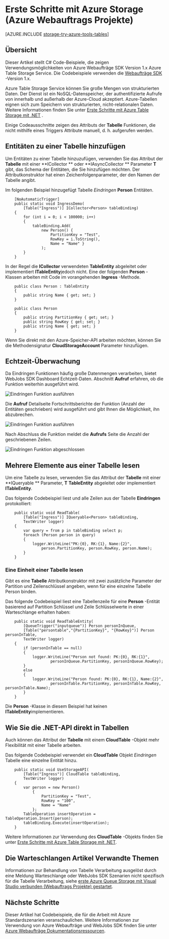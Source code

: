 <properties
    pageTitle="Erste Schritte mit Azure-Speicher und Visual Studio verbunden Services (Webauftrags Projekte)"
    description="Einstieg in Azure Table Storage in einem Webaufträge Azure-Projekt in Visual Studio nach dem Anschließen an ein Speicherkonto mit Visual Studio verbunden services"
    services="storage"
    documentationCenter=""
    authors="TomArcher"
    manager="douge"
    editor=""/>

<tags
    ms.service="storage"
    ms.workload="web"
    ms.tgt_pltfrm="vs-getting-started"
    ms.devlang="na"
    ms.topic="article"
    ms.date="07/18/2016"
    ms.author="tarcher"/>

# <a name="getting-started-with-azure-storage-azure-webjob-projects"></a>Erste Schritte mit Azure Storage (Azure Webauftrags Projekte)

[AZURE.INCLUDE [storage-try-azure-tools-tables](../../includes/storage-try-azure-tools-tables.md)]

## <a name="overview"></a>Übersicht

Dieser Artikel stellt C# Code-Beispiele, die zeigen Verwendungsmöglichkeiten von Azure Webaufträge SDK Version 1.x Azure Table Storage Service. Die Codebeispiele verwenden die [Webaufträge SDK](../app-service-web/websites-dotnet-webjobs-sdk.md) -Version 1.x.

Azure Table Storage Service können Sie große Mengen von strukturierten Daten. Der Dienst ist ein NoSQL-Datenspeicher, der authentifizierte Aufrufe von innerhalb und außerhalb der Azure-Cloud akzeptiert. Azure-Tabellen eignen sich zum Speichern von strukturierten, nicht-relationalen Daten.  Weitere Informationen finden Sie unter [Erste Schritte mit Azure Table Storage mit .NET](storage-dotnet-how-to-use-tables.md#create-a-table) .

Einige Codeausschnitte zeigen des Attributs der **Tabelle** Funktionen, die nicht mithilfe eines Triggers Attribute manuell, d. h. aufgerufen werden.

## <a name="how-to-add-entities-to-a-table"></a>Entitäten zu einer Tabelle hinzufügen

Um Entitäten zu einer Tabelle hinzuzufügen, verwenden Sie das Attribut der **Tabelle** mit einer **ICollector<T> ** oder **IAsyncCollector<T> ** Parameter **T** gibt, das Schema der Entitäten, die Sie hinzufügen möchten. Der Attributkonstruktor hat einen Zeichenfolgenparameter, der den Namen der Tabelle angibt.

Im folgenden Beispiel hinzugefügt Tabelle *Eindringen* **Person** Entitäten.

        [NoAutomaticTrigger]
        public static void IngressDemo(
            [Table("Ingress")] ICollector<Person> tableBinding)
        {
            for (int i = 0; i < 100000; i++)
            {
                tableBinding.Add(
                    new Person() {
                        PartitionKey = "Test",
                        RowKey = i.ToString(),
                        Name = "Name" }
                    );
            }
        }

In der Regel die **ICollector** verwendeten **TableEntity** abgeleitet oder implementiert **ITableEntity**jedoch nicht. Eine der folgenden **Person** -Klassen arbeiten mit Code im vorangehenden **Ingress** -Methode.

        public class Person : TableEntity
        {
            public string Name { get; set; }
        }

        public class Person
        {
            public string PartitionKey { get; set; }
            public string RowKey { get; set; }
            public string Name { get; set; }
        }

Wenn Sie direkt mit den Azure-Speicher-API arbeiten möchten, können Sie die Methodensignatur **CloudStorageAccount** Parameter hinzufügen.

## <a name="real-time-monitoring"></a>Echtzeit-Überwachung

Da Eindringen Funktionen häufig große Datenmengen verarbeiten, bietet WebJobs SDK Dashboard Echtzeit-Daten. Abschnitt **Aufruf** erfahren, ob die Funktion weiterhin ausgeführt wird.

![Eindringen Funktion ausführen](./media/vs-storage-webjobs-getting-started-tables/ingressrunning.png)

Die **Aufruf** Detailseite Fortschrittsberichte der Funktion (Anzahl der Entitäten geschrieben) wird ausgeführt und gibt Ihnen die Möglichkeit, ihn abzubrechen.

![Eindringen Funktion ausführen](./media/vs-storage-webjobs-getting-started-tables/ingressprogress.png)

Nach Abschluss die Funktion meldet die **Aufrufs** Seite die Anzahl der geschriebenen Zeilen.

![Eindringen Funktion abgeschlossen](./media/vs-storage-webjobs-getting-started-tables/ingresssuccess.png)

## <a name="how-to-read-multiple-entities-from-a-table"></a>Mehrere Elemente aus einer Tabelle lesen

Um eine Tabelle zu lesen, verwenden Sie das Attribut der **Tabelle** mit einer **IQueryable<T> ** Parameter, **T** **TableEntity** abgeleitet oder implementiert **ITableEntity**.

Das folgende Codebeispiel liest und alle Zeilen aus der Tabelle **Eindringen** protokolliert:

        public static void ReadTable(
            [Table("Ingress")] IQueryable<Person> tableBinding,
            TextWriter logger)
        {
            var query = from p in tableBinding select p;
            foreach (Person person in query)
            {
                logger.WriteLine("PK:{0}, RK:{1}, Name:{2}",
                    person.PartitionKey, person.RowKey, person.Name);
            }
        }

### <a name="how-to-read-a-single-entity-from-a-table"></a>Eine Einheit einer Tabelle lesen

Gibt es eine **Tabelle** Attributkonstruktor mit zwei zusätzliche Parameter der Partition und Zeilenschlüssel angeben, wenn für eine einzelne Tabelle Person binden.

Das folgende Codebeispiel liest eine Tabellenzeile für eine **Person** -Entität basierend auf Partition Schlüssel und Zeile Schlüsselwerte in einer Warteschlange erhalten haben:  

        public static void ReadTableEntity(
            [QueueTrigger("inputqueue")] Person personInQueue,
            [Table("persontable","{PartitionKey}", "{RowKey}")] Person personInTable,
            TextWriter logger)
        {
            if (personInTable == null)
            {
                logger.WriteLine("Person not found: PK:{0}, RK:{1}",
                        personInQueue.PartitionKey, personInQueue.RowKey);
            }
            else
            {
                logger.WriteLine("Person found: PK:{0}, RK:{1}, Name:{2}",
                        personInTable.PartitionKey, personInTable.RowKey, personInTable.Name);
            }
        }


Die **Person** -Klasse in diesem Beispiel hat keinen **ITableEntity**implementieren.

## <a name="how-to-use-the-net-storage-api-directly-to-work-with-a-table"></a>Wie Sie die .NET-API direkt in Tabellen

Auch können das Attribut der **Tabelle** mit einem **CloudTable** -Objekt mehr Flexibilität mit einer Tabelle arbeiten.

Das folgende Codebeispiel verwendet ein **CloudTable** Objekt *Eindringen* Tabelle eine einzelne Entität hinzu.

        public static void UseStorageAPI(
            [Table("Ingress")] CloudTable tableBinding,
            TextWriter logger)
        {
            var person = new Person()
                {
                    PartitionKey = "Test",
                    RowKey = "100",
                    Name = "Name"
                };
            TableOperation insertOperation = TableOperation.Insert(person);
            tableBinding.Execute(insertOperation);
        }

Weitere Informationen zur Verwendung des **CloudTable** -Objekts finden Sie unter [Erste Schritte mit Azure Table Storage mit .NET](storage-dotnet-how-to-use-tables.md).

## <a name="related-topics-covered-by-the-queues-how-to-article"></a>Die Warteschlangen Artikel Verwandte Themen

Informationen zur Behandlung von Tabelle Verarbeitung ausgelöst durch eine Meldung Warteschlange oder WebJobs SDK Szenarien nicht spezifisch für die Tabelle Verarbeitung, siehe [erste Azure Queue Storage mit Visual Studio verbunden (Webauftrags Projekte) gestartet](vs-storage-webjobs-getting-started-queues.md).



## <a name="next-steps"></a>Nächste Schritte

Dieser Artikel hat Codebeispiele, die für die Arbeit mit Azure Standardszenarien veranschaulichen. Weitere Informationen zur Verwendung von Azure Webaufträge und WebJobs SDK finden Sie unter [Azure Webaufträge Dokumentationsressourcen](http://go.microsoft.com/fwlink/?linkid=390226).
